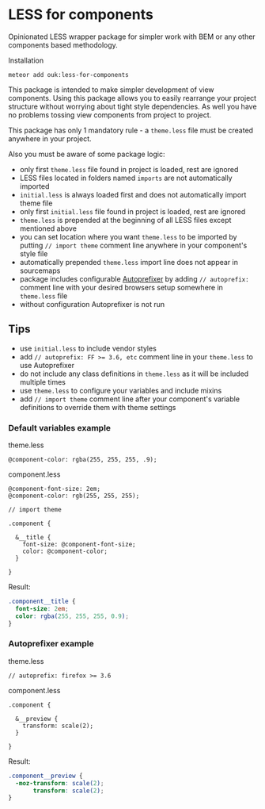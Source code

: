 # LESS for components

Opinionated LESS wrapper package for simpler work with BEM or any other components based methodology.

Installation
```
meteor add ouk:less-for-components
```

This package is intended to make simpler development of view components. Using this package allows you to easily rearrange your project structure without worrying about tight style dependencies. As well you have no problems tossing view components from project to project.

This package has only 1 mandatory rule - a `theme.less` file must be created
anywhere in your project.

Also you must be aware of some package logic:
- only first `theme.less` file found in project is loaded, rest are ignored
- LESS files located in folders named `imports` are not automatically imported
- `initial.less` is always loaded first and does not automatically import theme file
- only first `initial.less` file found in project is loaded, rest are ignored
- `theme.less` is prepended at the beginning of all LESS files except mentioned above
- you can set location where you want `theme.less` to be imported by putting `// import theme` comment line anywhere in your component's style file
- automatically prepended `theme.less` import line does not appear in sourcemaps
- package includes configurable [Autoprefixer](https://github.com/postcss/autoprefixer-core) by adding `// autoprefix: ` comment line with your desired browsers setup somewhere in `theme.less` file
- without configuration Autoprefixer is not run


## Tips
- use `initial.less` to include vendor styles
- add `// autoprefix: FF >= 3.6, etc` comment line in your `theme.less` to use Autoprefixer
- do not include any class definitions in `theme.less` as it will be included multiple times
- use `theme.less` to configure your variables and include mixins
- add `// import theme` comment line after your component's variable definitions to override them with theme settings


### Default variables example

theme.less
```less
@component-color: rgba(255, 255, 255, .9);
```
component.less
```less
@component-font-size: 2em;
@component-color: rgb(255, 255, 255);

// import theme

.component {

  &__title {
    font-size: @component-font-size;
    color: @component-color;
  }

}
```

Result:
```css
.component__title {
  font-size: 2em;
  color: rgba(255, 255, 255, 0.9);
}
```


### Autoprefixer example

theme.less
```less
// autoprefix: firefox >= 3.6
```
component.less
```less
.component {

  &__preview {
    transform: scale(2);
  }

}
```

Result:
```css
.component__preview {
  -moz-transform: scale(2);
       transform: scale(2);
}
```
